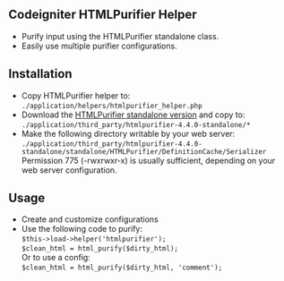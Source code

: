 Codeigniter HTMLPurifier Helper
-------------------------------
 - Purify input using the HTMLPurifier standalone class.
 - Easily use multiple purifier configurations.

Installation
------------
 - Copy HTMLPurifier helper to:  
   `./application/helpers/htmlpurifier_helper.php`
 - Download the [HTMLPurifier standalone version](http://htmlpurifier.org/download) and copy to:  
   `./application/third_party/htmlpurifier-4.4.0-standalone/*`
 - Make the following directory writable by your web server:  
   `./application/third_party/htmlpurifier-4.4.0-standalone/standalone/HTMLPurifier/DefinitionCache/Serializer`
   Permission 775 (-rwxrwxr-x) is usually sufficient, depending on your web server configuration.

Usage
-----
 - Create and customize configurations
 - Use the following code to purify:  
   `$this->load->helper('htmlpurifier');`  
   `$clean_html = html_purify($dirty_html);`  
   Or to use a config:  
   `$clean_html = html_purify($dirty_html, 'comment');`